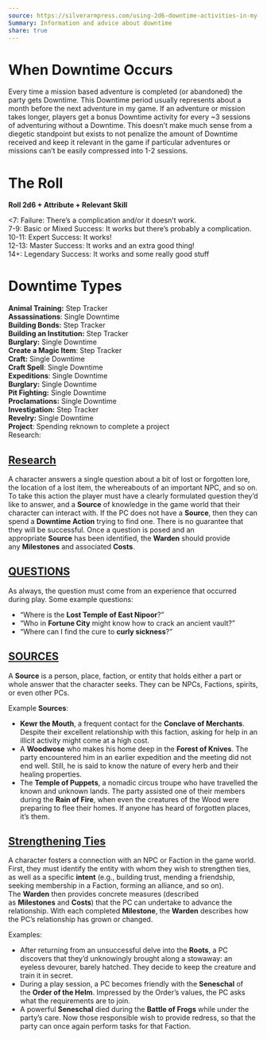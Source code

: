 ```yaml
---  
source: https://silverarmpress.com/using-2d6-downtime-activities-in-my-worlds-without-number-game/?utm_source=substack&utm_medium=email  
Summary: Information and advice about downtime  
share: true  
---  
```

# When Downtime Occurs  
Every time a mission based adventure is completed (or abandoned) the party gets Downtime. This Downtime period usually represents about a month before the next adventure in my game. If an adventure or mission takes longer, players get a bonus Downtime activity for every ~3 sessions of adventuring without a Downtime. This doesn’t make much sense from a diegetic standpoint but exists to not penalize the amount of Downtime received and keep it relevant in the game if particular adventures or missions can’t be easily compressed into 1-2 sessions.  
  
# The Roll  
**Roll 2d6 + Attribute + Relevant Skill**  
  
<7: Failure: There’s a complication and/or it doesn’t work.    
7-9: Basic or Mixed Success: It works but there’s probably a complication.    
10-11: Expert Success: It works!    
12-13: Master Success: It works and an extra good thing!    
14+: Legendary Success: It works and some really good stuff  
  
# Downtime Types  
**Animal Training:** Step Tracker    
**Assassinations**: Single Downtime    
**Building Bonds:** Step Tracker    
**Building an Institution:** Step Tracker    
**Burglary:** Single Downtime    
**Create a Magic Item**: Step Tracker    
**Craft:** Single Downtime   
**Craft Spell**: Single Downtime  
**Expeditions**: Single Downtime    
**Burglary:** Single Downtime    
**Pit Fighting:** Single Downtime    
**Proclamations:** Single Downtime    
**Investigation:** Step Tracker   
**Revelry:** Single Downtime  
**Project**: Spending reknown to complete a project  
Research:  
  
## [Research](https://cairnrpg.com/wip/2e/downtime/#research)  
A character answers a single question about a bit of lost or forgotten lore, the location of a lost item, the whereabouts of an important NPC, and so on. To take this action the player must have a clearly formulated question they’d like to answer, and a **Source** of knowledge in the game world that their character can interact with. If the PC does not have a **Source**, then they can spend a **Downtime Action** trying to find one. There is no guarantee that they will be successful. Once a question is posed and an appropriate **Source** has been identified, the **Warden** should provide any **Milestones** and associated **Costs**.  
  
## [QUESTIONS](https://cairnrpg.com/wip/2e/downtime/#questions)  
As always, the question must come from an experience that occurred during play. Some example questions:  
  
- “Where is the **Lost Temple of East Nipoor**?”  
- “Who in **Fortune City** might know how to crack an ancient vault?”  
- “Where can I find the cure to **curly sickness**?”  
## [SOURCES](https://cairnrpg.com/wip/2e/downtime/#sources)  
A **Source** is a person, place, faction, or entity that holds either a part or whole answer that the character seeks. They can be NPCs, Factions, spirits, or even other PCs.  
  
Example **Sources**:  
  
- **Kewr the Mouth**, a frequent contact for the **Conclave of Merchants**. Despite their excellent relationship with this faction, asking for help in an illicit activity might come at a high cost.  
- A **Woodwose** who makes his home deep in the **Forest of Knives**. The party encountered him in an earlier expedition and the meeting did not end well. Still, he is said to know the nature of every herb and their healing properties.  
- The **Temple of Puppets**, a nomadic circus troupe who have travelled the known and unknown lands. The party assisted one of their members during the **Rain of Fire**, when even the creatures of the Wood were preparing to flee their homes. If anyone has heard of forgotten places, it’s them.  
  
## [Strengthening Ties](https://cairnrpg.com/wip/2e/downtime/#strengthening-ties)  
A character fosters a connection with an NPC or Faction in the game world. First, they must identify the entity with whom they wish to strengthen ties, as well as a specific **intent** (e.g., building trust, mending a friendship, seeking membership in a Faction, forming an alliance, and so on). The **Warden** then provides concrete measures (described as **Milestones** and **Costs**) that the PC can undertake to advance the relationship. With each completed **Milestone**, the **Warden** describes how the PC’s relationship has grown or changed.  
  
Examples:  
  
- After returning from an unsuccessful delve into the **Roots**, a PC discovers that they’d unknowingly brought along a stowaway: an eyeless devourer, barely hatched. They decide to keep the creature and train it in secret.  
- During a play session, a PC becomes friendly with the **Seneschal** of the **Order of the Helm**. Impressed by the Order’s values, the PC asks what the requirements are to join.  
- A powerful **Seneschal** died during the **Battle of Frogs** while under the party’s care. Now those responsible wish to provide redress, so that the party can once again perform tasks for that Faction.